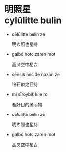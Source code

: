 # 明照星<br>cylūlitte bulin

-   cēlūlitte bulin ze

    明ㄜ照也星持

-   galbó hoto zaren mot

    高ㄡ空中栖ㄊ

-   sēnsik mio de nazan ze

    钻石似之目持

-   mi sīroybik kile ro

    吾好ㄩ的绮丽物

-   cēlūlitte bulin ze

    明ㄜ照也星持

-   galbó hoto zaren mot

    高ㄡ空中栖ㄊ